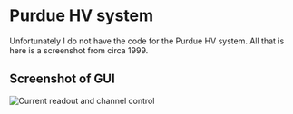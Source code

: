 # Purdue HV system

Unfortunately I do not have the code for the Purdue HV system. All that is here is a screenshot from circa 1999.

## Screenshot of GUI

![Current readout and channel control](https://github.com/Whipple10m/HV/blob/main/Assets/hv.png)
